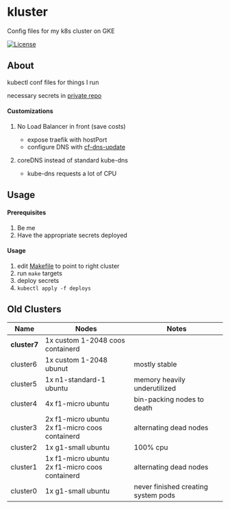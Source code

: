 # kluster

Config files for my k8s cluster on GKE

[![License](https://img.shields.io/github/license/seankhliao/kluster.svg?style=for-the-badge&maxAge=31536000)](LICENSE)

## About

kubectl conf files for things I run

necessary secrets in [private repo](https://github.com/seankhliao/kluster-secrets)

#### Customizations

1. No Load Balancer in front (save costs)

   - expose traefik with hostPort
   - configure DNS with [cf-dns-update](https://github.com/seankhliao/cf-dns-update)

2. coreDNS instead of standard kube-dns
   - kube-dns requests a lot of CPU

## Usage

#### Prerequisites

1. Be me
2. Have the appropriate secrets deployed

#### Usage

1. edit [Makefile](Makefile) to point to right cluster
2. run `make` targets
3. deploy secrets
4. `kubectl apply -f deploys`

## Old Clusters

| Name         | Nodes                                                 | Notes                               |
| ------------ | ----------------------------------------------------- | ----------------------------------- |
| **cluster7** | 1x custom 1-2048 coos containerd                      |                                     |
| cluster6     | 1x custom 1-2048 ubunut                               | mostly stable                       |
| cluster5     | 1x n1-standard-1 ubuntu                               | memory heavily underutilized        |
| cluster4     | 4x f1-micro ubuntu                                    | bin-packing nodes to death          |
| cluster3     | 2x f1-micro ubuntu <br /> 2x f1-micro coos containerd | alternating dead nodes              |
| cluster2     | 1x g1-small ubuntu                                    | 100% cpu                            |
| cluster1     | 1x f1-micro ubuntu <br /> 2x f1-micro coos containerd | alternating dead nodes              |
| cluster0     | 1x g1-small ubuntu                                    | never finished creating system pods |

